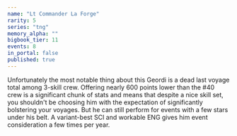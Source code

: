 ```yaml
---
name: "Lt Commander La Forge"
rarity: 5
series: "tng"
memory_alpha: ""
bigbook_tier: 11
events: 8
in_portal: false
published: true
---
```


Unfortunately the most notable thing about this Geordi is a dead last voyage total among 3-skill crew. Offering nearly 600 points lower than the #40 crew is a significant chunk of stats and means that despite a nice skill set, you shouldn't be choosing him with the expectation of significantly bolstering your voyages. But he can still perform for events with a few stars under his belt. A variant-best SCI and workable ENG gives him event consideration a few times per year.
